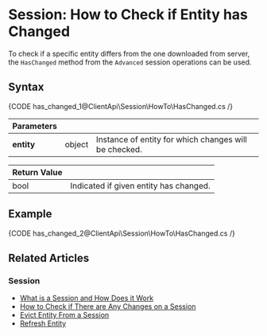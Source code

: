 # Session: How to Check if Entity has Changed

To check if a specific entity differs from the one downloaded from server, the `HasChanged` method from the `Advanced` session operations can be used.

## Syntax

{CODE has_changed_1@ClientApi\Session\HowTo\HasChanged.cs /}

| Parameters | | |
| ------------- | ------------- | ----- |
| **entity** | object | Instance of entity for which changes will be checked. |

| Return Value | |
| ------------- | ----- |
| bool | Indicated if given entity has changed. |

## Example

{CODE has_changed_2@ClientApi\Session\HowTo\HasChanged.cs /}

## Related Articles

### Session

- [What is a Session and How Does it Work](../../../client-api/session/what-is-a-session-and-how-does-it-work)
- [How to Check if There are Any Changes on a Session](../../../client-api/session/how-to/check-if-there-are-any-changes-on-a-session)
- [Evict Entity From a Session](../../../client-api/session/how-to/evict-entity-from-a-session)
- [Refresh Entity](../../../client-api/session/how-to/refresh-entity)
